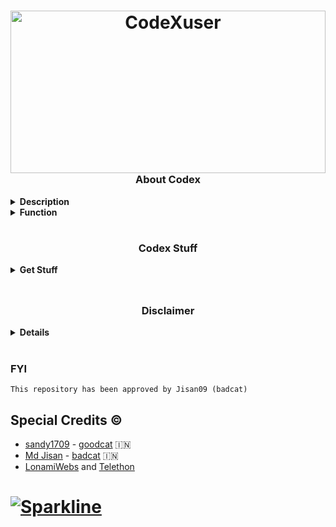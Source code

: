 <h1 align="center">
<img alt="CodeXuser" height="260" width="100%" src="https://github.com/Codex51/Codex/raw/master/resources/photos/CodeXuser.jpg"
   width="100" height="100"
   align="right">
<br />
</h1>
<br />


## <h3 align="center"> About Codex </h3>

<details>
   <summary><b> Description </b></summary> <br />
   <i> Codex is a <mark>Robot with asyncio python 3 MProto library</mark>, based using Telethon Developed by</i> <strong> [ LonamiWebs ] </strong>
</details>

<details>
   <summary><b> Function </b></summary> <br />
   <i><b>Codex</b> is very useful for purposes in the telegram application, it can be for personal use or managing a group.</i>
       <br>
       <br>
   <b>Note: <i>If you are already using codex, don't forget to read our disclaimer, thank you.</i> </b>
</details>

# <h3 align="center"> Codex Stuff </h3>

<details>
  <summary><b> Get Stuff </b></summary>
  <br />

  <details><summary><b> String Session </b></summary> <br />
    <p align="left">
       <i> No Using API_ID & API_HASH </i>
       <a href="https://replit.com/@KENZO404/Lynx-String-Session#main.py"><img src="https://img.shields.io/badge/generate_string-via_replit-white?style=for-the-badge&logo=repl.it" alt="generate_string" /></a>
    </p>
  </details>

  <details><summary><b> Get TG_BOT_TOKEN </b></summary> <br />
    <p align="left">
       <p> Please go to telegram, and search for <strong>@BotFather</strong>, then create your bot name and your bot username, then type /mybots then press your bot name then select API TOKEN, then copy your bot token and fill it in vars. </p>
    </p>
    </details>

  <details><summary><b> Deployment </b></summary> <br />
    <p align="left">
       <a href="https://dashboard.heroku.com/new?template=https%3A%2F%2Fgithub.com%2FCodex51%2FCodex"><img src="https://img.shields.io/badge/deploy_to_heroku-white?style=for-the-badge&logo=heroku.cd" alt="go_heroku" /></a>
    </p>
  </details>
</details>
<br />

## <h3 align="center"> Disclaimer </h3>

<details>
   <summary><strong> Details </strong></summary>
   <br />
   <br />
   <br />

```
                 ⚠️ WARNING FOR YOU ⚠️
          Your Telegram account may get banned.
    I am not responsible for any improper use of this bot
 This bot is intended for the purpose of having fun with memes,
         as well as efficiently managing groups.
 You ended up spamming groups, getting reported left and right,
and you ended up in a Finale Battle with Telegram and at the end
           Telegram Team deleted your account?
     And after that, then you pointed your fingers at us
           for getting your acoount deleted?
      I will be rolling on the floor laughing at you.
```

</details>
<br />



### FYI
```This repository has been approved by Jisan09 (badcat)```

## Special Credits ©

* [sandy1709](https://github.com/sandy1709/) - [goodcat](https://github.com/sandy1709/catuserbot) 🇮🇳
* [Md Jisan](https://github.com/Jisan09/) - [badcat](https://github.com/Jisan09/catuserbot) 🇮🇳
* [LonamiWebs](https://github.com/LonamiWebs/) and [Telethon](https://github.com/LonamiWebs/Telethon)
# [![Sparkline](https://stars.medv.io/Lonamiwebs/telethon.svg)](https://stars.medv.io/Lonamiwebs/telethon)
